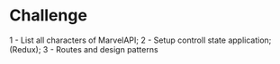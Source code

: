 # Challenge 

1 - List all characters of MarvelAPI;
2 - Setup controll state application; (Redux);
3 - Routes and design patterns